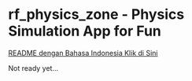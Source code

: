 # rf_physics_zone - Physics Simulation App for Fun

[README dengan Bahasa Indonesia Klik di Sini](https://github.com/rakifsul/rf_physics_zone/blob/main/README_id.md)

Not ready yet...